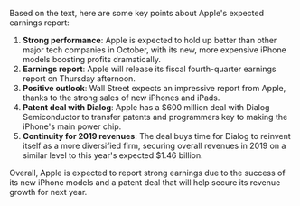 Based on the text, here are some key points about Apple's expected earnings report:

1. **Strong performance**: Apple is expected to hold up better than other major tech companies in October, with its new, more expensive iPhone models boosting profits dramatically.
2. **Earnings report**: Apple will release its fiscal fourth-quarter earnings report on Thursday afternoon.
3. **Positive outlook**: Wall Street expects an impressive report from Apple, thanks to the strong sales of new iPhones and iPads.
4. **Patent deal with Dialog**: Apple has a $600 million deal with Dialog Semiconductor to transfer patents and programmers key to making the iPhone's main power chip.
5. **Continuity for 2019 revenues**: The deal buys time for Dialog to reinvent itself as a more diversified firm, securing overall revenues in 2019 on a similar level to this year's expected $1.46 billion.

Overall, Apple is expected to report strong earnings due to the success of its new iPhone models and a patent deal that will help secure its revenue growth for next year.